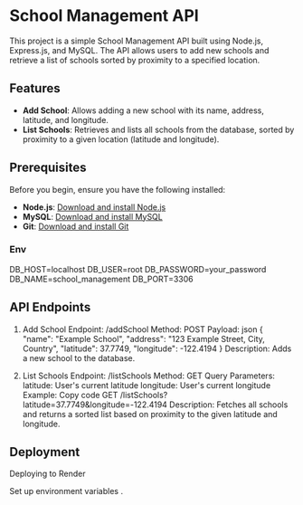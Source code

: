 # School Management API

This project is a simple School Management API built using Node.js, Express.js, and MySQL. The API allows users to add new schools and retrieve a list of schools sorted by proximity to a specified location.

## Features

- **Add School**: Allows adding a new school with its name, address, latitude, and longitude.
- **List Schools**: Retrieves and lists all schools from the database, sorted by proximity to a given location (latitude and longitude).

## Prerequisites

Before you begin, ensure you have the following installed:

- **Node.js**: [Download and install Node.js](https://nodejs.org/)
- **MySQL**: [Download and install MySQL](https://www.mysql.com/downloads/)
- **Git**: [Download and install Git](https://git-scm.com/)

### Env
DB_HOST=localhost
DB_USER=root
DB_PASSWORD=your_password
DB_NAME=school_management
DB_PORT=3306

## API Endpoints ##
1. Add School
Endpoint: /addSchool
Method: POST
Payload:
json
{
    "name": "Example School",
    "address": "123 Example Street, City, Country",
    "latitude": 37.7749,
    "longitude": -122.4194
}
Description: Adds a new school to the database.

3. List Schools
Endpoint: /listSchools
Method: GET
Query Parameters:
latitude: User's current latitude
longitude: User's current longitude
Example:
Copy code
GET /listSchools?latitude=37.7749&longitude=-122.4194
Description: Fetches all schools and returns a sorted list based on proximity to the given latitude and longitude.

## Deployment ##
Deploying to Render

Set up environment variables .

